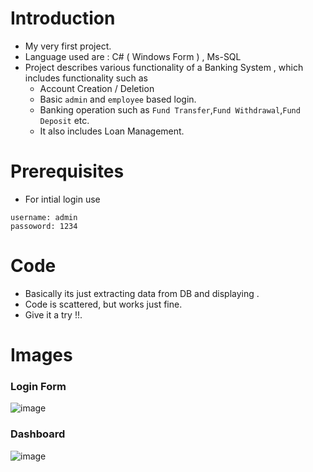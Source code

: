 # Introduction
- My very first project. 
- Language used are : C# ( Windows Form ) , Ms-SQL 
- Project describes various functionality of a Banking System , which includes functionality such as 
  - Account Creation / Deletion
  - Basic  `admin` and `employee`  based login.
  - Banking operation such as `Fund Transfer`,`Fund Withdrawal`,`Fund Deposit` etc. 
  - It also includes Loan Management.  

# Prerequisites
- For intial login use
```
username: admin
passoword: 1234
```
# Code 
-  Basically its just extracting data from DB and displaying .
-  Code is scattered, but works just fine. 
-  Give it a try !!.

# Images
### Login Form
![image](https://raw.githubusercontent.com/navnit75/Bank-Mgmt-Sys/main/images/01_login_form.png)

### Dashboard
![image](https://raw.githubusercontent.com/navnit75/Bank-Mgmt-Sys/main/images/02_starting_dashboard.png)
